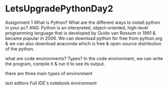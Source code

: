 # LetsUpgradePythonDay2
Assignment 1
What is Python? What are the different ways to install python in your pc? ANS: Python is an interpreted, object-oriented, high-level programming language that is developed by Guido van Rossum in 1991 & became popular in 2006. We can download python for free from python.org & we can also download anaconda which is free & open-source distribution of the python.

what are code environments? Types? In the code environment, we can write the program, compile it & run it to see its output.

there are three main types of environment

text editors
Full IDE's
notebook environment
